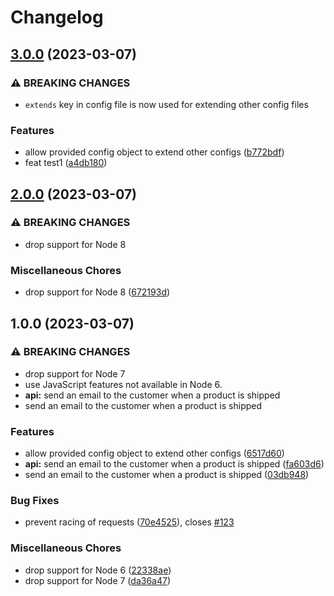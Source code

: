 # Changelog

## [3.0.0](https://github.com/sianzhan/actiontest/compare/v2.0.0...v3.0.0) (2023-03-07)


### ⚠ BREAKING CHANGES

* `extends` key in config file is now used for extending other config files

### Features

* allow provided config object to extend other configs ([b772bdf](https://github.com/sianzhan/actiontest/commit/b772bdf7e003f2fd1d37c73559707b02f3f1e046))
* feat test1 ([a4db180](https://github.com/sianzhan/actiontest/commit/a4db1801ca478b99876bebafc8029f38da5ea999))

## [2.0.0](https://github.com/sianzhan/actiontest/compare/v1.0.0...v2.0.0) (2023-03-07)


### ⚠ BREAKING CHANGES

* drop support for Node 8

### Miscellaneous Chores

* drop support for Node 8 ([672193d](https://github.com/sianzhan/actiontest/commit/672193d8a097f8cdfb828a9cb62ba585a4fc09e1))

## 1.0.0 (2023-03-07)


### ⚠ BREAKING CHANGES

* drop support for Node 7
* use JavaScript features not available in Node 6.
* **api:** send an email to the customer when a product is shipped
* send an email to the customer when a product is shipped

### Features

* allow provided config object to extend other configs ([6517d60](https://github.com/sianzhan/actiontest/commit/6517d60f0cc66d024491d5a799304ad04a4641e0))
* **api:** send an email to the customer when a product is shipped ([fa603d6](https://github.com/sianzhan/actiontest/commit/fa603d6e9e6abe620b1efb46e552e2fcbc7723ae))
* send an email to the customer when a product is shipped ([03db948](https://github.com/sianzhan/actiontest/commit/03db9485d387faebaa5516b5b875dda49c6fb1c2))


### Bug Fixes

* prevent racing of requests ([70e4525](https://github.com/sianzhan/actiontest/commit/70e4525f6beb5e5a6086fb0ff54d45ffa8a8c9b3)), closes [#123](https://github.com/sianzhan/actiontest/issues/123)


### Miscellaneous Chores

* drop support for Node 6 ([22338ae](https://github.com/sianzhan/actiontest/commit/22338aeb6ba6dc63922c1a06b7a9f3b9f0a5830c))
* drop support for Node 7 ([da36a47](https://github.com/sianzhan/actiontest/commit/da36a47af740da9773a3df00a45b1378a0a6785c))
